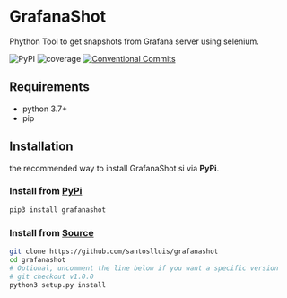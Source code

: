 # GrafanaShot
Phython Tool to get snapshots from Grafana server using selenium.

![PyPI](https://img.shields.io/pypi/v/grafanashot)
![coverage](https://img.shields.io/badge/coverage-37%25-orange)
[![Conventional Commits](https://img.shields.io/badge/Conventional%20Commits-1.0.0-yellow.svg)](https://conventionalcommits.org)

## Requirements
- python 3.7+
- pip

## Installation
the recommended way to install GrafanaShot si via **PyPi**.

### Install from [PyPi](https://pypi.org/project/tradingkit/)
```bash
pip3 install grafanashot
```

### Install from [Source](https://github.com/logictraders/tradingkit)
```bash
git clone https://github.com/santoslluis/grafanashot
cd grafanashot
# Optional, uncomment the line below if you want a specific version
# git checkout v1.0.0
python3 setup.py install
```
